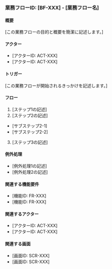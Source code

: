 ### 業務フローID: [BF-XXX] - [業務フロー名]

#### 概要

[この業務フローの目的と概要を簡潔に記述します。]

#### アクター

- [アクターID: ACT-XXX]
- [アクターID: ACT-XXX]

#### トリガー

[この業務フローが開始されるきっかけを記述します。]

#### フロー

1. [ステップ1の記述]
2. [ステップ2の記述]

- [サブステップ2-1]
- [サブステップ2-2]

3. [ステップ3の記述]

#### 例外処理

- [例外処理1の記述]
- [例外処理2の記述]

#### 関連する機能要件

- [機能ID: FR-XXX]
- [機能ID: FR-XXX]

#### 関連するアクター

- [アクターID: ACT-XXX]
- [アクターID: ACT-XXX]

#### 関連する画面

- [画面ID: SCR-XXX]
- [画面ID: SCR-XXX]
